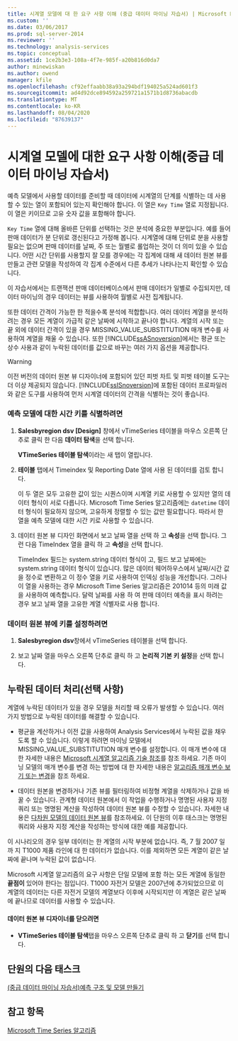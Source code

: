 ```yaml
---
title: 시계열 모델에 대 한 요구 사항 이해 (중급 데이터 마이닝 자습서) | Microsoft Docs
ms.custom: ''
ms.date: 03/06/2017
ms.prod: sql-server-2014
ms.reviewer: ''
ms.technology: analysis-services
ms.topic: conceptual
ms.assetid: 1ce2b3e3-108a-4f7e-985f-a20b816d0da7
author: minewiskan
ms.author: owend
manager: kfile
ms.openlocfilehash: cf92effaabb38a93a294bdf194025a524ad601f3
ms.sourcegitcommit: ad4d92dce894592a259721a1571b1d8736abacdb
ms.translationtype: MT
ms.contentlocale: ko-KR
ms.lasthandoff: 08/04/2020
ms.locfileid: "87639137"
---
```

# <a name="understanding-the-requirements-for-a-time-series-model-intermediate-data-mining-tutorial"></a>시계열 모델에 대한 요구 사항 이해(중급 데이터 마이닝 자습서)
  예측 모델에서 사용할 데이터를 준비할 때 데이터에 시계열의 단계를 식별하는 데 사용할 수 있는 열이 포함되어 있는지 확인해야 합니다. 이 열은 `Key Time` 열로 지정됩니다. 이 열은 키이므로 고유 숫자 값을 포함해야 합니다.  
  
 `Key Time` 열에 대해 올바른 단위를 선택하는 것은 분석에 중요한 부분입니다. 예를 들어 판매 데이터가 분 단위로 갱신된다고 가정해 봅니다. 시계열에 대해 단위로 분을 사용할 필요는 없으며 판매 데이터를 날짜, 주 또는 월별로 롤업하는 것이 더 의미 있을 수 있습니다. 어떤 시간 단위를 사용할지 잘 모를 경우에는 각 집계에 대해 새 데이터 원본 뷰를 만들고 관련 모델을 작성하여 각 집계 수준에서 다른 추세가 나타나는지 확인할 수 있습니다.  
  
 이 자습서에서는 트랜잭션 판매 데이터베이스에서 판매 데이터가 일별로 수집되지만, 데이터 마이닝의 경우 데이터는 뷰를 사용하여 월별로 사전 집계됩니다.  
  
 또한 데이터 간격이 가능한 한 적을수록 분석에 적합합니다. 여러 데이터 계열을 분석하려는 경우 모든 계열이 가급적 같은 날짜에 시작하고 끝나야 합니다. 계열의 시작 또는 끝 외에 데이터 간격이 있을 경우 MISSING_VALUE_SUBSTITUTION 매개 변수를 사용하여 계열을 채울 수 있습니다. 또한 [!INCLUDE[ssASnoversion](../includes/ssasnoversion-md.md)]에서는 평균 또는 상수 사용과 같이 누락된 데이터를 값으로 바꾸는 여러 가지 옵션을 제공합니다.  
  
> [!WARNING]  
>  이전 버전의 데이터 원본 뷰 디자이너에 포함되어 있던 피벗 차트 및 피벗 테이블 도구는 더 이상 제공되지 않습니다. [!INCLUDE[ssISnoversion](../includes/ssisnoversion-md.md)]에 포함된 데이터 프로파일러와 같은 도구를 사용하여 먼저 시계열 데이터의 간격을 식별하는 것이 좋습니다.  
  
### <a name="to-identify-the-time-key-for-the-forecasting-model"></a>예측 모델에 대한 시간 키를 식별하려면  
  
1.  **Salesbyregion dsv [Design]** 창에서 vTimeSeries 테이블을 마우스 오른쪽 단추로 클릭 한 다음 **데이터 탐색**을 선택 합니다.  
  
     **VTimeSeries 테이블 탐색**이라는 새 탭이 열립니다.  
  
2.  **테이블** 탭에서 Timeindex 및 Reporting Date 열에 사용 된 데이터를 검토 합니다.  
  
     이 두 열은 모두 고유한 값이 있는 시퀀스이며 시계열 키로 사용할 수 있지만 열의 데이터 형식이 서로 다릅니다. Microsoft Time Series 알고리즘에는 `datetime` 데이터 형식이 필요하지 않으며, 고유하게 정렬할 수 있는 값만 필요합니다. 따라서 한 열을 예측 모델에 대한 시간 키로 사용할 수 있습니다.  
  
3.  데이터 원본 뷰 디자인 화면에서 보고 날짜 열을 선택 하 고 **속성**을 선택 합니다. 그런 다음 TimeIndex 열을 클릭 하 고 **속성**을 선택 합니다.  
  
     TimeIndex 필드는 system.string 데이터 형식이 고, 필드 보고 날짜에는 system.string 데이터 형식이 있습니다. 많은 데이터 웨어하우스에서 날짜/시간 값을 정수로 변환하고 이 정수 열을 키로 사용하여 인덱싱 성능을 개선합니다. 그러나 이 열을 사용하는 경우 Microsoft Time Series 알고리즘은 201014 등의 미래 값을 사용하여 예측합니다. 달력 날짜를 사용 하 여 판매 데이터 예측을 표시 하려는 경우 보고 날짜 열을 고유한 계열 식별자로 사용 합니다.  
  
### <a name="to-set-the-key-in-the-data-source-view"></a>데이터 원본 뷰에 키를 설정하려면  
  
1.  **Salesbyregion dsv**창에서 vTimeSeries 테이블을 선택 합니다.  
  
2.  보고 날짜 열을 마우스 오른쪽 단추로 클릭 하 고 **논리적 기본 키 설정**을 선택 합니다.  
  
## <a name="handling-missing-data-optional"></a>누락된 데이터 처리(선택 사항)  
 계열에 누락된 데이터가 있을 경우 모델을 처리할 때 오류가 발생할 수 있습니다. 여러 가지 방법으로 누락된 데이터를 해결할 수 있습니다.  
  
-   평균을 계산하거나 이전 값을 사용하여 Analysis Services에서 누락된 값을 채우도록 할 수 있습니다. 이렇게 하려면 마이닝 모델에서 MISSING_VALUE_SUBSTITUTION 매개 변수를 설정합니다. 이 매개 변수에 대 한 자세한 내용은 [Microsoft 시계열 알고리즘 기술 참조](../../2014/analysis-services/data-mining/microsoft-time-series-algorithm-technical-reference.md)를 참조 하세요. 기존 마이닝 모델의 매개 변수를 변경 하는 방법에 대 한 자세한 내용은 [알고리즘 매개 변수 보기 또는 변경](../../2014/analysis-services/data-mining/view-or-change-algorithm-parameters.md)을 참조 하세요.  
  
-   데이터 원본을 변경하거나 기존 뷰를 필터링하여 비정형 계열을 삭제하거나 값을 바꿀 수 있습니다. 관계형 데이터 원본에서 이 작업을 수행하거나 명명된 사용자 지정 쿼리 또는 명명된 계산을 작성하여 데이터 원본 뷰를 수정할 수 있습니다. 자세한 내용은 [다차원 모델의 데이터 원본 뷰](https://docs.microsoft.com/analysis-services/multidimensional-models/data-source-views-in-multidimensional-models)를 참조하세요. 이 단원의 이후 태스크는 명명된 쿼리와 사용자 지정 계산을 작성하는 방식에 대한 예를 제공합니다.  
  
 이 시나리오의 경우 일부 데이터는 한 계열의 시작 부분에 없습니다. 즉, 7 월 2007 일까 지 T1000 제품 라인에 대 한 데이터가 없습니다. 이를 제외하면 모든 계열이 같은 날짜에 끝나며 누락된 값이 없습니다.  
  
 Microsoft 시계열 알고리즘의 요구 사항은 단일 모델에 포함 하는 모든 계열에 동일한 **끝점이** 있어야 한다는 점입니다. T1000 자전거 모델은 2007년에 추가되었으므로 이 계열의 데이터는 다른 자전거 모델의 계열보다 이후에 시작되지만 이 계열은 같은 날짜에 끝나므로 데이터를 사용할 수 있습니다.  
  
#### <a name="to-close-the-data-source-view-designer"></a>데이터 원본 뷰 디자이너를 닫으려면  
  
-   **VTimeSeries 테이블 탐색**탭을 마우스 오른쪽 단추로 클릭 하 고 **닫기**를 선택 합니다.  
  
## <a name="next-task-in-lesson"></a>단원의 다음 태스크  
 [&#40;중급 데이터 마이닝 자습서&#41;예측 구조 및 모델 만들기](../../2014/tutorials/creating-a-forecasting-structure-and-model-intermediate-data-mining-tutorial.md)  
  
## <a name="see-also"></a>참고 항목  
 [Microsoft Time Series 알고리즘](../../2014/analysis-services/data-mining/microsoft-time-series-algorithm.md)  
  
  
